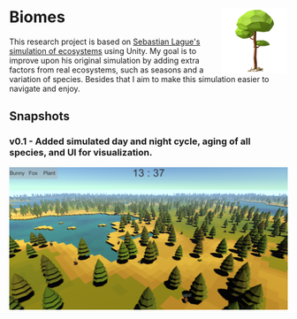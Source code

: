 # Biomes <img src="icon.png" align="right" width="120">

This research project is based on [Sebastian Lague's simulation of ecosystems](https://www.youtube.com/watch?v=r_It_X7v-1E) using Unity.
My goal is to improve upon his original simulation by adding extra factors from real ecosystems, such as seasons and a variation of species. Besides that I aim to make this simulation easier to navigate and enjoy.

## Snapshots
### v0.1 - Added simulated day and night cycle, aging of all species, and UI for visualization.
<img src="thumbnail.png">
